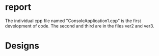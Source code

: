 # report
The individual cpp file named "ConsoleApplication1.cpp" is the first development of code.
The second and third are in the files ver2 and ver3.

# Designs
